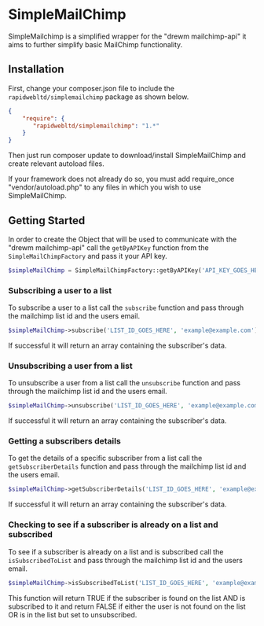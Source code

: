 # SimpleMailChimp

SimpleMailchimp is a simplified wrapper for the "drewm mailchimp-api" it aims to further simplify basic MailChimp functionality.

## Installation
First, change your composer.json file to include the `rapidwebltd/simplemailchimp` package as shown below.

```json
{
    "require": {
       "rapidwebltd/simplemailchimp": "1.*"
    }
}
```
Then just run composer update to download/install SimpleMailChimp and create  relevant autoload files.

If your framework does not already do so, you must add require_once "vendor/autoload.php" to any files in which you wish to use SimpleMailChimp.

## Getting Started

In order to create the Object that will be used to communicate with the "drewm mailchimp-api" call the `getByAPIKey` function from the `SimpleMailChimpFactory` and pass it your API key.
```php
$simpleMailChimp = SimpleMailChimpFactory::getByAPIKey('API_KEY_GOES_HERE');
```

### Subscribing a user to a list

To subscribe a user to a list call the `subscribe` function and pass through the mailchimp list id and the users email.
```php
$simpleMailChimp->subscribe('LIST_ID_GOES_HERE', 'example@example.com');
```

If successful it will return an array containing the subscriber's data.

### Unsubscribing a user from a list

To unsubscribe a user from a list call the `unsubscribe` function and pass through the mailchimp list id and the users email.

```php
$simpleMailChimp->unsubscribe('LIST_ID_GOES_HERE', 'example@example.com');
```

If successful it will return an array containing the subscriber's data.

### Getting a subscribers details

To get the details of a specific subscriber from a list call the `getSubscriberDetails` function and pass through the mailchimp list id and the users email.

```php
$simpleMailChimp->getSubscriberDetails('LIST_ID_GOES_HERE', 'example@example.com');
```

If successful it will return an array containing the subscriber's data.

### Checking to see if a subscriber is already on a list and subscribed

To see if a subscriber is already on a list and is subscribed call the `isSubscribedToList` and pass through the mailchimp list id and the users email.

```php
$simpleMailChimp->isSubscribedToList('LIST_ID_GOES_HERE', 'example@example.com');
```

This function will return TRUE if the subscriber is found on the list AND is subscribed to it and return FALSE if either the user is not found on the list OR is in the list but set to unsubscribed.




